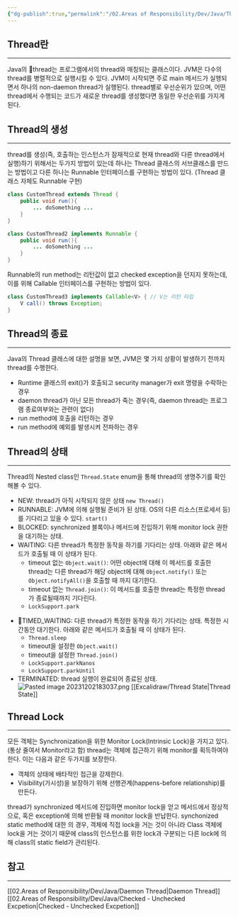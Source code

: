 ```yaml
---
{"dg-publish":true,"permalink":"/02.Areas of Responsibility/Dev/Java/Thread/","tags":["dev","java","thread","async","concurrency"],"noteIcon":""}
---
```


## Thread란
---
Java의 thread는 프로그램에서의 thread와 매칭되는 클래스이다. JVM은 다수의 thread를 병렬적으로 실행시킬 수 있다. JVM이 시작되면 주로 main 메서드가 실행되면서 하나의 non-daemon thread가 실행된다. thread별로 우선순위가 있으며, 어떤 thread에서 수행되는 코드가 새로운 thread를 생성했다면 동일한 우선순위를 가지게 된다. 
## Thread의 생성
---
thread를 생성(즉, 호출하는 인스턴스가 잠재적으로 현재 thread와 다른 thread에서 실행)하기 위해서는 두가지 방법이 있는데 하나는 Thread 클래스의 서브클래스를 만드는 방법이고 다른 하나는 Runnable 인터페이스를 구현하는 방법이 있다. (Thread 클래스 자체도 Runnable 구현)
```java
class CustomThread extends Thread {
	public void run(){
		... doSomething ... 
	}
}

class CustomThread2 implements Runnable {
	public void run(){
		... doSomething ...
	}
}
```

Runnable의 run method는 리턴값이 없고 checked exception을 던지지 못하는데, 이를 위해 Callable 인터페이스를 구현하는 방법이 있다.
```java
class CustomThread3 implements Callable<V> { // V는 리턴 타입
	V call() throws Exception;
}
```
## Thread의 종료
---
Java의 Thread 클래스에 대한 설명을 보면, JVM은 몇 가지 상황이 발생하기 전까지 thread를 수행한다.
- Runtime 클래스의 exit()가 호출되고 security manager가 exit 명령을 수락하는 경우
- daemon thread가 아닌 모든 thread가 죽는 경우(즉, daemon thread는 프로그램 종료여부와는 관련이 없다)
- run method에 호출을 리턴하는 경우
- run method에 예외를 발생시켜 전파하는 경우
## Thread의 상태
---
Thread의 Nested class인 `Thread.State` enum을 통해 thread의 생명주기를 확인해볼 수 있다. 
- NEW: thread가 아직 시작되지 않은 상태 `new Thread()`
- RUNNABLE: JVM에 의해 실행될 준비가 된 상태. OS의 다른 리소스(프로세서 등)를 기다리고 있을 수 있다. `start()`
- BLOCKED: synchronized 블록이나 메서드에 진입하기 위해 monitor lock 권한을 대기하는 상태. 
- WAITING: 다른 thread가 특정한 동작을 하기를 기다리는 상태. 아래와 같은 메서드가 호출될 때 이 상태가 된다.
	- timeout 없는 `Object.wait()`: 어떤 object에 대해 이 메서드를 호출한 thread는 다른 thread가 해당 object에 대해 `Object.notify()` 또는 `Object.notifyAll()`을 호출할 때 까지 대기한다. 
	- timeout 없는 `Thread.join()`: 이 메서드를 호출한 thread는 특정한 thread가 종료될때까지 기다린다.
	- `LockSupport.park`
 *  TIMED_WAITING: 다른 thread가 특정한 동작을 하기 기다리는 상태. 특정한 시간동안 대기한다. 아래와 같은 메서드가 호출될 때 이 상태가 된다.
	 * `Thread.sleep`
	 * timeout을 설정한 `Object.wait()`
	 * timeout을 설정한 `Thread.join()`
	 * `LockSupport.parkNanos`
	 * `LockSupport.parkUntil`
 * TERMINATED: thread 실행이 완료되어 종료된 상태.
![Pasted image 20231202183037.png](/img/user/992.-----attachments/Pasted%20image%2020231202183037.png)
[[Excalidraw/Thread State\|Thread State]]
## Thread Lock
---
모든 객체는 Synchronization을 위한 Monitor Lock(Intrinsic Lock)을 가지고 있다. (통상 줄여서 Monitor라고 함) thread는 객체에 접근하기 위해 monitor를 획득하여야 한다. 이는 다음과 같은 두가지를 보장한다.
- 객체의 상태에 배타적인 접근을 강제한다.
- Visibility(가시성)을 보장하기 위해 선행관계(happens-before relationship)를 만든다. 

thread가 synchronized 메서드에 진입하면 monitor lock을 얻고 메서드에서 정상적으로, 혹은 exception에 의해 반환될 때 monitor lock을 반납한다. synchonized static method에 대한 의 경우, 객체에 직접 lock을 거는 것이 아니라 Class 객체에 lock을 거는 것이기 때문에 class의 인스턴스를 위한 lock과 구분되는 다른 lock에 의해 class의 static field가 관리된다.


## 참고
---
[[02.Areas of Responsibility/Dev/Java/Daemon Thread\|Daemon Thread]]
[[02.Areas of Responsibility/Dev/Java/Checked - Unchecked Excpetion\|Checked - Unchecked Excpetion]]